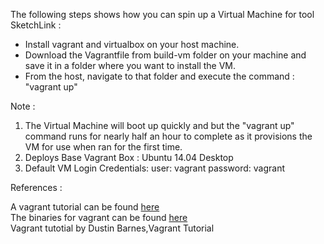 The following steps shows how you can spin up a Virtual Machine for tool SketchLink :

<ul>
<li>Install vagrant and virtualbox on your host machine.</li>
<li>Download the Vagrantfile from build-vm folder on your machine and save it in a folder where you want to install the VM.</li>
<li>From the host, navigate to that folder and execute the command : "vagrant up"</li>
</ul>

Note :

1. The Virtual Machine will boot up quickly and but the "vagrant up" command runs for nearly half an hour to complete as it provisions the VM for use when ran for the first time.
2. Deploys Base Vagrant Box : Ubuntu 14.04 Desktop
3. Default VM Login Credentials:
    user: vagrant
    password: vagrant

References :

A vagrant tutorial can be found [here](https://docs.vagrantup.com/v2/getting-started/index.html)<br/>
The binaries for vagrant can be found [here](https://www.vagrantup.com/downloads.html)<br/>
Vagrant tutotial by Dustin Barnes,Vagrant Tutorial

